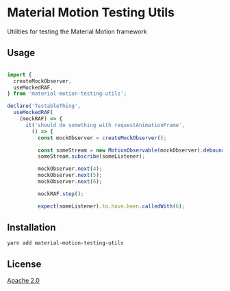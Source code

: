 # Material Motion Testing Utils #

Utilities for testing the Material Motion framework

## Usage ##

```javascript

import {
  createMockObserver,
  useMockedRAF,
} from 'material-motion-testing-utils';

declare('TestableThing',
  useMockedRAF(
    (mockRAF) => {
      it('should do something with requestAnimationFrame',
        () => {
          const mockObserver = createMockObserver();

          const someStream = new MotionObservable(mockObserver).debounce();
          someStream.subscribe(someListener);

          mockObserver.next(4);
          mockObserver.next(5);
          mockObserver.next(6);

          mockRAF.step();

          expect(someListener).to.have.been.calledWith(6);
```

## Installation ##

```
yarn add material-motion-testing-utils
```

## License ##

[Apache 2.0](http://www.apache.org/licenses/LICENSE-2.0)
